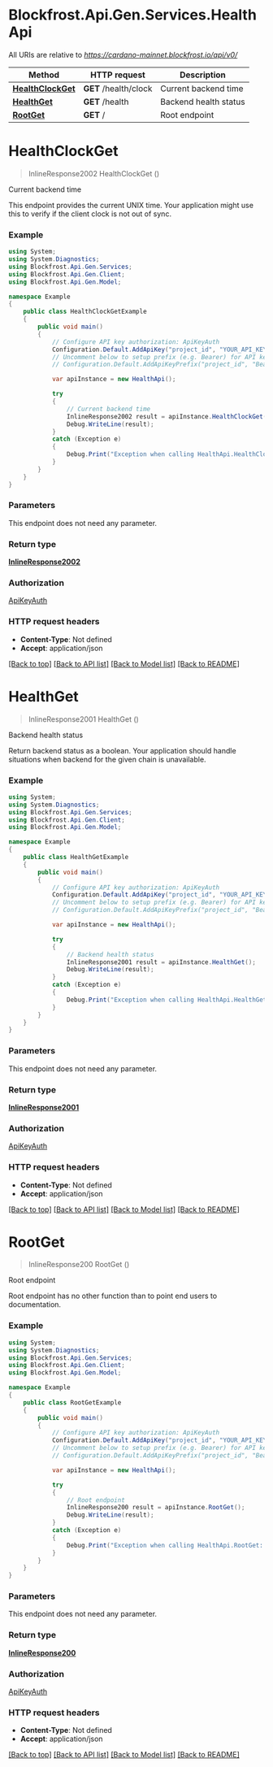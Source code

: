 # Blockfrost.Api.Gen.Services.HealthApi

All URIs are relative to *https://cardano-mainnet.blockfrost.io/api/v0/*

Method | HTTP request | Description
------------- | ------------- | -------------
[**HealthClockGet**](HealthApi.md#healthclockget) | **GET** /health/clock | Current backend time
[**HealthGet**](HealthApi.md#healthget) | **GET** /health | Backend health status
[**RootGet**](HealthApi.md#rootget) | **GET** / | Root endpoint

<a name="healthclockget"></a>
# **HealthClockGet**
> InlineResponse2002 HealthClockGet ()

Current backend time

This endpoint provides the current UNIX time. Your application might use this to verify if the client clock is not out of sync. 

### Example
```csharp
using System;
using System.Diagnostics;
using Blockfrost.Api.Gen.Services;
using Blockfrost.Api.Gen.Client;
using Blockfrost.Api.Gen.Model;

namespace Example
{
    public class HealthClockGetExample
    {
        public void main()
        {
            // Configure API key authorization: ApiKeyAuth
            Configuration.Default.AddApiKey("project_id", "YOUR_API_KEY");
            // Uncomment below to setup prefix (e.g. Bearer) for API key, if needed
            // Configuration.Default.AddApiKeyPrefix("project_id", "Bearer");

            var apiInstance = new HealthApi();

            try
            {
                // Current backend time
                InlineResponse2002 result = apiInstance.HealthClockGet();
                Debug.WriteLine(result);
            }
            catch (Exception e)
            {
                Debug.Print("Exception when calling HealthApi.HealthClockGet: " + e.Message );
            }
        }
    }
}
```

### Parameters
This endpoint does not need any parameter.

### Return type

[**InlineResponse2002**](InlineResponse2002.md)

### Authorization

[ApiKeyAuth](../README.md#ApiKeyAuth)

### HTTP request headers

 - **Content-Type**: Not defined
 - **Accept**: application/json

[[Back to top]](#) [[Back to API list]](../README.md#documentation-for-api-endpoints) [[Back to Model list]](../README.md#documentation-for-models) [[Back to README]](../README.md)
<a name="healthget"></a>
# **HealthGet**
> InlineResponse2001 HealthGet ()

Backend health status

Return backend status as a boolean. Your application     should handle situations when backend for the given chain is unavailable. 

### Example
```csharp
using System;
using System.Diagnostics;
using Blockfrost.Api.Gen.Services;
using Blockfrost.Api.Gen.Client;
using Blockfrost.Api.Gen.Model;

namespace Example
{
    public class HealthGetExample
    {
        public void main()
        {
            // Configure API key authorization: ApiKeyAuth
            Configuration.Default.AddApiKey("project_id", "YOUR_API_KEY");
            // Uncomment below to setup prefix (e.g. Bearer) for API key, if needed
            // Configuration.Default.AddApiKeyPrefix("project_id", "Bearer");

            var apiInstance = new HealthApi();

            try
            {
                // Backend health status
                InlineResponse2001 result = apiInstance.HealthGet();
                Debug.WriteLine(result);
            }
            catch (Exception e)
            {
                Debug.Print("Exception when calling HealthApi.HealthGet: " + e.Message );
            }
        }
    }
}
```

### Parameters
This endpoint does not need any parameter.

### Return type

[**InlineResponse2001**](InlineResponse2001.md)

### Authorization

[ApiKeyAuth](../README.md#ApiKeyAuth)

### HTTP request headers

 - **Content-Type**: Not defined
 - **Accept**: application/json

[[Back to top]](#) [[Back to API list]](../README.md#documentation-for-api-endpoints) [[Back to Model list]](../README.md#documentation-for-models) [[Back to README]](../README.md)
<a name="rootget"></a>
# **RootGet**
> InlineResponse200 RootGet ()

Root endpoint

Root endpoint has no other function than to point end users to documentation. 

### Example
```csharp
using System;
using System.Diagnostics;
using Blockfrost.Api.Gen.Services;
using Blockfrost.Api.Gen.Client;
using Blockfrost.Api.Gen.Model;

namespace Example
{
    public class RootGetExample
    {
        public void main()
        {
            // Configure API key authorization: ApiKeyAuth
            Configuration.Default.AddApiKey("project_id", "YOUR_API_KEY");
            // Uncomment below to setup prefix (e.g. Bearer) for API key, if needed
            // Configuration.Default.AddApiKeyPrefix("project_id", "Bearer");

            var apiInstance = new HealthApi();

            try
            {
                // Root endpoint
                InlineResponse200 result = apiInstance.RootGet();
                Debug.WriteLine(result);
            }
            catch (Exception e)
            {
                Debug.Print("Exception when calling HealthApi.RootGet: " + e.Message );
            }
        }
    }
}
```

### Parameters
This endpoint does not need any parameter.

### Return type

[**InlineResponse200**](InlineResponse200.md)

### Authorization

[ApiKeyAuth](../README.md#ApiKeyAuth)

### HTTP request headers

 - **Content-Type**: Not defined
 - **Accept**: application/json

[[Back to top]](#) [[Back to API list]](../README.md#documentation-for-api-endpoints) [[Back to Model list]](../README.md#documentation-for-models) [[Back to README]](../README.md)

